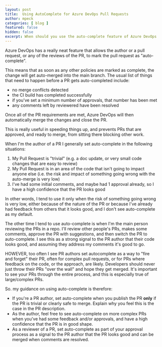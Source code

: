 ```yaml
---
layout: post
title:  Using AutoComplete for Azure DevOps Pull Requests
author: mpeck
categories: [ blog ]
featured: false
hidden: false
excerpt: When should you use the auto-complete feature of Azure DevOps to automatically merge your pull request? In my opinion...less often than I see it used.
---
```


Azure DevOps has a really neat feature that allows the author or a pull request, or any of the reviews of the PR, to mark the pull request as "auto-complete".

This means that as soon as any other policies are marked as complete, the change will get auto-merged into the main branch. The usual list of things that need to happen before a PR gets auto-completed include:

- no merge conflicts detected
- the CI build has completed successfully
- if you've set a minimum number of approvals, that number has been met
- any comments left by reviewered have been resolved

Once all of the PR requirements are met, Azure DevOps will then automatically merge the changes and close the PR.

This is really useful in speeding things up, and prevents PRs that are approved, and ready to merge, from sitting there blocking other work. 

When I'm the author of a PR I generally set auto-complete in the following situations:

1. My Pull Request is "trivial" (e.g. a doc update, or very small code changes that are easy to review)
2. My Pull Request is in an area of the code that isn't going to impact anyone else (i.e. the risk and impact of something going wrong with the auto-merge is very low)
3. I've had some initial comments, and maybe had 1 approval already, so I have a high confidence that the PR looks good

In other words, I tend to use it only when the risk of something going wrong is very low, either because of the nature of the PR or because I've already had feedback from others that it looks good, and I don't see auto-complete as my default.

The other time I tend to use auto-complete is when I'm the main person reviewing the PRs in a repo. I'll review other people's PRs, makes some comments, approve the PR with suggestions, and then switch the PR to auto-complete. I see this as a strong signal to the PR author that their code looks good, and assuming they address my comments it's good to go.

HOWEVER, too often I see PR authors set autocomplete as a way to "fire and forget" their PR, often for complex pull requests, or for PRs where feedback on the code, or the approach, are likely. Developers should never just throw their PRs "over the wall" and hope they get merged. It's important to see your PRs through the entire process, and this is especially true of large/complex PRs.

So. my guidance on using auto-complete is therefore:

- If you're a PR author, set auto-complete when you publish the PR **only** if the PR is trivial or clearly safe to merge. Explain why you feel this is the case in the PR description.
- As the author, feel free to see auto-complete on more complex PRs when you've had some feedback and/or approvals, and have a high confidence that the PR is in good shape.
- As a reviewer of a PR, set auto-complete as part of your approval process as a signal to the PR author that the PR looks good and can be merged when comments are resolved.

